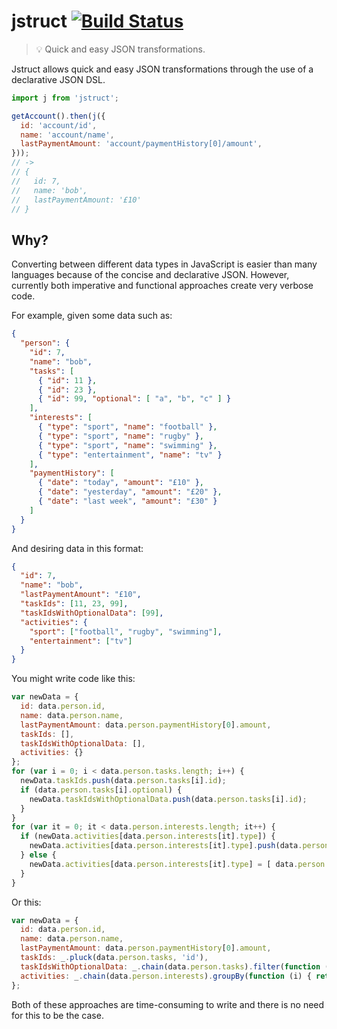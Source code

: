 # jstruct [![Build Status](https://travis-ci.org/sebinsua/jstruct.png)](https://travis-ci.org/sebinsua/jstruct)
> :bulb: Quick and easy JSON transformations.

Jstruct allows quick and easy JSON transformations through the use of a declarative JSON DSL.

```javascript
import j from 'jstruct';

getAccount().then(j({
  id: 'account/id',
  name: 'account/name',
  lastPaymentAmount: 'account/paymentHistory[0]/amount',  
}));
// ->
// {
//   id: 7,
//   name: 'bob',
//   lastPaymentAmount: '£10'
// }

```

Why?
----

Converting between different data types in JavaScript is easier than many languages because of the concise and declarative JSON. However, currently both imperative and functional approaches create very verbose code.

For example, given some data such as:

```json
{
  "person": {
    "id": 7,
    "name": "bob",
    "tasks": [
      { "id": 11 },
      { "id": 23 },
      { "id": 99, "optional": [ "a", "b", "c" ] }
    ],
    "interests": [
      { "type": "sport", "name": "football" },
      { "type": "sport", "name": "rugby" },
      { "type": "sport", "name": "swimming" },
      { "type": "entertainment", "name": "tv" }
    ],
    "paymentHistory": [
      { "date": "today", "amount": "£10" },
      { "date": "yesterday", "amount": "£20" },
      { "date": "last week", "amount": "£30" }
    ]
  }
}
```

And desiring data in this format:

```json
{
  "id": 7,
  "name": "bob",
  "lastPaymentAmount": "£10",
  "taskIds": [11, 23, 99],
  "taskIdsWithOptionalData": [99],
  "activities": {
    "sport": ["football", "rugby", "swimming"],
    "entertainment": ["tv"]
  }
}
```

You might write code like this:

```javascript
var newData = {
  id: data.person.id,
  name: data.person.name,
  lastPaymentAmount: data.person.paymentHistory[0].amount,
  taskIds: [],
  taskIdsWithOptionalData: [],
  activities: {}
};
for (var i = 0; i < data.person.tasks.length; i++) {
  newData.taskIds.push(data.person.tasks[i].id);
  if (data.person.tasks[i].optional) {
    newData.taskIdsWithOptionalData.push(data.person.tasks[i].id);
  }
}
for (var it = 0; it < data.person.interests.length; it++) {
  if (newData.activities[data.person.interests[it].type]) {
    newData.activities[data.person.interests[it].type].push(data.person.interests[it].name);
  } else {
    newData.activities[data.person.interests[it].type] = [ data.person.interests[it].name ];
  }
}
```

Or this:

```javascript
var newData = {
  id: data.person.id,
  name: data.person.name,
  lastPaymentAmount: data.person.paymentHistory[0].amount,
  taskIds: _.pluck(data.person.tasks, 'id'),
  taskIdsWithOptionalData: _.chain(data.person.tasks).filter(function (t) { return t.optional; }).pluck('id').value(),
  activities: _.chain(data.person.interests).groupBy(function (i) { return i.type; } ).map(function (interests, interestType) { return [interestType, _.pluck(interests, 'name')]; }).object().value()
};
```

Both of these approaches are time-consuming to write and there is no need for this to be the case.
